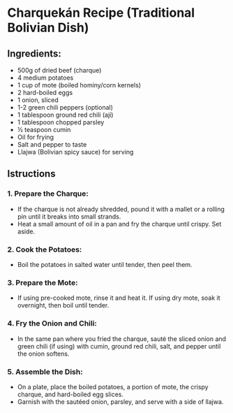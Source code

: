 # Charquekán Recipe (Traditional Bolivian Dish)

## Ingredients:

- 500g of dried beef (charque)
- 4 medium potatoes
- 1 cup of mote (boiled  hominy/corn kernels)
- 2 hard-boiled eggs
- 1 onion, sliced
- 1-2 green chili peppers (optional)
- 1 tablespoon ground red chili (ají)
- 1 tablespoon chopped parsley
- ½ teaspoon cumin
- Oil for frying
- Salt and pepper to taste
- Llajwa (Bolivian spicy sauce) for serving
## Istructions
### 1. Prepare the Charque:
- If the charque is not already shredded, pound it with a mallet or a rolling pin until it breaks into small strands.
- Heat a small amount of oil in a pan and fry the charque until crispy. Set aside.

### 2. Cook the Potatoes:
- Boil the potatoes in salted water until tender, then peel them.

### 3. Prepare the Mote:
- If using pre-cooked mote, rinse it and heat it. If using dry mote, soak it overnight, then boil until tender.

### 4. Fry the Onion and Chili:
- In the same pan where you fried the charque, sauté the sliced onion and green chili (if using) with cumin, ground red chili, salt, and pepper until the onion softens.

### 5. Assemble the Dish:
- On a plate, place the boiled potatoes, a portion of mote, the crispy charque, and hard-boiled egg slices.
- Garnish with the sautéed onion, parsley, and serve with a side of llajwa.
